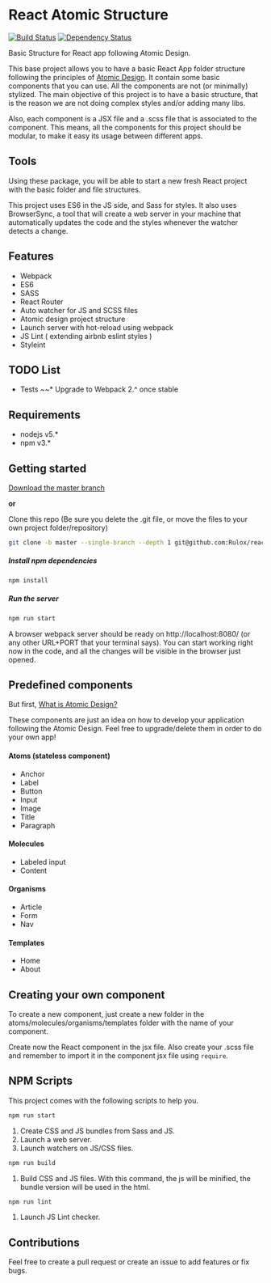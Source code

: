 # React Atomic Structure
[![Build Status](https://travis-ci.org/Rulox/react-atomic-structure.svg?branch=master)](https://travis-ci.org/Rulox/react-atomic-structure) [![Dependency Status](https://gemnasium.com/badges/github.com/Rulox/react-atomic-structure.svg)](https://gemnasium.com/github.com/Rulox/react-atomic-structure)


Basic Structure for React app following Atomic Design.

This base project allows you to have a basic React App folder structure following the principles of [Atomic Design](http://bradfrost.com/blog/post/atomic-web-design/).
It contain some basic components that you can use. All the components are not (or minimally) stylized. The main objective
of this project is to have a basic structure, that is the reason we are not doing complex styles and/or adding many libs.

Also, each component is a JSX file and a .scss file that is associated to the component. This means, all the 
components for this project should be modular, to make it easy its usage between different apps.

## Tools

Using these package, you will be able to start a new fresh React project with the basic folder and file structures.

This project uses ES6 in the JS side, and Sass for styles. It also uses BrowserSync, a tool that will create a
web server in your machine that automatically updates the code and the styles whenever the watcher detects a change.

## Features

* Webpack
* ES6
* SASS
* React Router
* Auto watcher for JS and SCSS files
* Atomic design project structure
* Launch server with hot-reload using webpack
* JS Lint ( extending airbnb eslint styles )
* Styleint

## TODO List
* Tests
~~* Upgrade to Webpack 2.^ once stable

## Requirements
* nodejs v5.*
* npm v3.*


## Getting started

[Download the master branch](https://github.com/Rulox/react-atomic-structure/archive/master.zip)

**or**

Clone this repo (Be sure you delete the .git file, or move the files to your own project folder/repository)
```bash
git clone -b master --single-branch --depth 1 git@github.com:Rulox/react-atomic-structure.git
```

##### Install npm dependencies
```bash
npm install
```

##### Run the server
```bash
npm run start
```
A browser webpack server should be ready on  http://localhost:8080/ (or any other URL+PORT that your terminal says). You can start working right now in the code, and all the changes will be visible in the browser just opened.

## Predefined components
But first, [What is Atomic Design?](http://bradfrost.com/blog/post/atomic-web-design/)

These components are just an idea on how to develop your application following the Atomic Design. Feel free to upgrade/delete them in order to do your own app!

#### Atoms (stateless component)
* Anchor
* Label
* Button
* Input
* Image
* Title
* Paragraph

#### Molecules
* Labeled input
* Content

#### Organisms
* Article
* Form
* Nav

#### Templates
* Home
* About

## Creating your own component

To create a new component, just create a new folder in the atoms/molecules/organisms/templates folder with the
name of your component.

Create now the React component in the jsx file. Also create your .scss file and remember to import it in the component jsx file using `require`.

## NPM Scripts
This project comes with the following scripts to help you.

```bash
npm run start
```
1. Create CSS and JS bundles from Sass and JS.
2. Launch a web server.
3. Launch watchers on JS/CSS files.

```bash
npm run build
```
1. Build CSS and JS files. With this command, the js will be minified, the bundle version will be used in the html.

```bash
npm run lint
```
1. Launch JS Lint checker.

## Contributions
Feel free to create a pull request or create an issue to add features or fix bugs.
